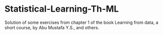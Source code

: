 # Statistical-Learning-Th-ML
Solution of some exercises from chapter 1 of the book Learning from data, a short course, by Abu Mustafa Y.S., and others.
